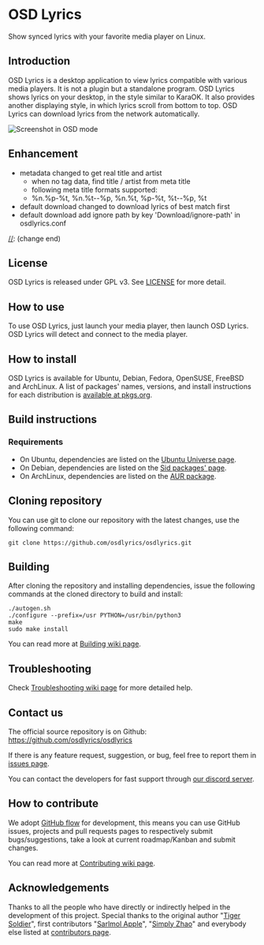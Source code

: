 # OSD Lyrics

Show synced lyrics with your favorite media player on Linux.

## Introduction

OSD Lyrics is a desktop application to view lyrics compatible with various media players. It is not a plugin but a standalone program. OSD Lyrics shows lyrics on your desktop, in the style similar to KaraOK. It also provides another displaying style, in which lyrics scroll from bottom to top. OSD Lyrics can download lyrics from the network automatically.

![Screenshot in OSD mode](screenshot.png)

[//]: (change)
## Enhancement

- metadata changed to get real title and artist
  - when no tag data, find title / artist from meta title
  - following meta title formats supported:
  - %n.%p-%t, %n.%t--%p, %n.%t, %p-%t, %t--%p, %t
- default download changed to download lyrics of best match first
- default download add ignore path by key 'Download/ignore-path' in osdlyrics.conf

[//]: (change end)

## License

OSD Lyrics is released under GPL v3. See [LICENSE](LICENSE) for more detail.

## How to use

To use OSD Lyrics, just launch your media player, then launch OSD Lyrics.
OSD Lyrics will detect and connect to the media player.

## How to install

OSD Lyrics is available for Ubuntu, Debian, Fedora, OpenSUSE, FreeBSD and ArchLinux.
A list of packages' names, versions, and install instructions for each distribution is [available at pkgs.org](https://pkgs.org/search/?q=osdlyrics).

## Build instructions

### Requirements

* On Ubuntu, dependencies are listed on the [Ubuntu Universe page](https://packages.ubuntu.com/source/focal/osdlyrics).
* On Debian, dependencies are listed on the [Sid packages' page](https://packages.debian.org/sid/osdlyrics).
* On ArchLinux, dependencies are listed on the [AUR package](https://aur.archlinux.org/packages/osdlyrics-git).

## Cloning repository

You can use git to clone our repository with the latest changes, use the following command:

```
git clone https://github.com/osdlyrics/osdlyrics.git
```

## Building

After cloning the repository and installing dependencies, issue the following commands at the cloned directory to build and install:

```
./autogen.sh
./configure --prefix=/usr PYTHON=/usr/bin/python3
make
sudo make install
```

You can read more at [Building wiki page](https://github.com/osdlyrics/osdlyrics/wiki/Building).

## Troubleshooting

Check [Troubleshooting wiki page](https://github.com/osdlyrics/osdlyrics/wiki/Troubleshooting) for more detailed help.

## Contact us

The official source repository is on Github: https://github.com/osdlyrics/osdlyrics

If there is any feature request, suggestion, or bug, feel free to report them in [issues page](https://github.com/osdlyrics/osdlyrics/issues).

You can contact the developers for fast support through [our discord server](https://discord.gg/anUy3K).

## How to contribute

We adopt [GitHub flow](https://guides.github.com/introduction/flow/index.html) for development, this means you can use GitHub issues, projects and pull requests pages to respectively submit bugs/suggestions, take a look at current roadmap/Kanban and submit changes.

You can read more at [Contributing wiki page](https://github.com/osdlyrics/osdlyrics/wiki/Contributing).

## Acknowledgements

Thanks to all the people who have directly or indirectly helped in the development of this project.
Special thanks to the original author "[Tiger Soldier](mailto:tigersoldi@gmail.com)", first contributors "[Sarlmol Apple](mailto:sarlmolapple@gmail.com)", "[Simply Zhao](mailto:simplyzhao@gmail.com)" and everybody else listed at [contributors page](https://github.com/osdlyrics/osdlyrics/graphs/contributors).
